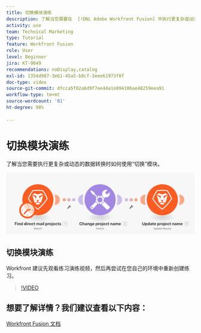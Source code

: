 ```yaml
---
title: 切换模块演练
description: 了解当您需要在  [!DNL Adobe Workfront Fusion] 中执行更复杂或动态的数据转换时如何使用“切换”模块。
activity: use
team: Technical Marketing
type: Tutorial
feature: Workfront Fusion
role: User
level: Beginner
jira: KT-9049
recommendations: noDisplay,catalog
exl-id: 1354d907-3e61-45a5-b8cf-3eee61973f8f
doc-type: video
source-git-commit: dfcca5f02a6d9f7ee44a1e894106ae48259eea91
workflow-type: tm+mt
source-wordcount: '81'
ht-degree: 98%

---
```


# 切换模块演练

了解当您需要执行更复杂或动态的数据转换时如何使用“切换”模块。

![使用切换模块的图像](assets/beyond-basic-modules-4.png)

## 切换模块演练

Workfront 建议先观看练习演练视频，然后再尝试在您自己的环境中重新创建练习。

>[!VIDEO](https://video.tv.adobe.com/v/335290/?quality=12&learn=on&enablevpops)



## 想要了解详情？我们建议查看以下内容：

[Workfront Fusion 文档](https://experienceleague.adobe.com/en/docs/workfront-fusion/using/get-started-with-fusion/understand-workfront-fusion/workfront-fusion-overview)
